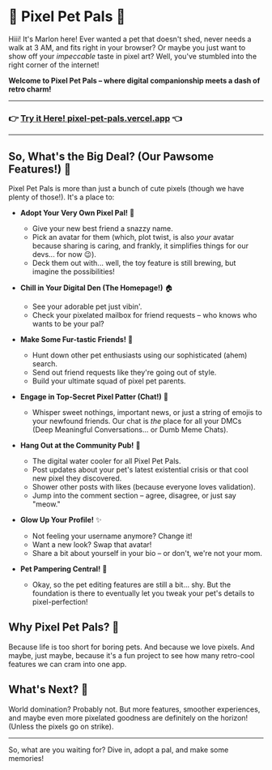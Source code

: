 # 🐾 Pixel Pet Pals 🐾

Hiii! It's Marlon here! Ever wanted a pet that doesn't shed, never needs a walk at 3 AM, and fits right in your browser? Or maybe you just want to show off your *impeccable* taste in pixel art? Well, you've stumbled into the right corner of the internet!

**Welcome to Pixel Pet Pals – where digital companionship meets a dash of retro charm!**

---

### 👉 [Try it Here! pixel-pet-pals.vercel.app](https://pixel-pet-pals.vercel.app) 👈

---

## So, What's the Big Deal? (Our Pawsome Features!) 🦴

Pixel Pet Pals is more than just a bunch of cute pixels (though we have plenty of those!). It's a place to:

*   **Adopt Your Very Own Pixel Pal!** 🐣
    *   Give your new best friend a snazzy name.
    *   Pick an avatar for them (which, plot twist, is also *your* avatar because sharing is caring, and frankly, it simplifies things for our devs... for now 😉).
    *   Deck them out with... well, the toy feature is still brewing, but imagine the possibilities!

*   **Chill in Your Digital Den (The Homepage!)** 🏠
    *   See your adorable pet just vibin'.
    *   Check your pixelated mailbox for friend requests – who knows who wants to be your pal?

*   **Make Some Fur-tastic Friends!** 🤝
    *   Hunt down other pet enthusiasts using our sophisticated (ahem) search.
    *   Send out friend requests like they're going out of style.
    *   Build your ultimate squad of pixel pet parents.

*   **Engage in Top-Secret Pixel Patter (Chat!)** 💬
    *   Whisper sweet nothings, important news, or just a string of emojis to your newfound friends. Our chat is *the* place for all your DMCs (Deep Meaningful Conversations... or Dumb Meme Chats).

*   **Hang Out at the Community Pub!** 🍻
    *   The digital water cooler for all Pixel Pet Pals.
    *   Post updates about your pet's latest existential crisis or that cool new pixel they discovered.
    *   Shower other posts with likes (because everyone loves validation).
    *   Jump into the comment section – agree, disagree, or just say "meow."

*   **Glow Up Your Profile!** ✨
    *   Not feeling your username anymore? Change it!
    *   Want a new look? Swap that avatar!
    *   Share a bit about yourself in your bio – or don't, we're not your mom.

*   **Pet Pampering Central!** 🧸
    *   Okay, so the pet editing features are still a bit... shy. But the foundation is there to eventually let you tweak your pet's details to pixel-perfection!

## Why Pixel Pet Pals? 🤔

Because life is too short for boring pets. And because we love pixels. And maybe, just maybe, because it's a fun project to see how many retro-cool features we can cram into one app.

## What's Next? 🚀

World domination? Probably not. But more features, smoother experiences, and maybe even more pixelated goodness are definitely on the horizon! (Unless the pixels go on strike).

---

So, what are you waiting for? Dive in, adopt a pal, and make some memories!
